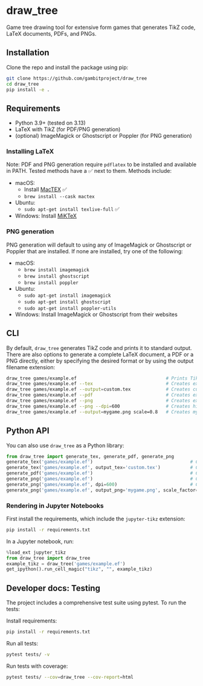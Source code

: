 # draw_tree

Game tree drawing tool for extensive form games that generates TikZ code, LaTeX documents, PDFs, and PNGs.

## Installation

Clone the repo and install the package using pip:

```bash
git clone https://github.com/gambitproject/draw_tree
cd draw_tree
pip install -e .
```

## Requirements

- Python 3.9+ (tested on 3.13)
- LaTeX with TikZ (for PDF/PNG generation)
- (optional) ImageMagick or Ghostscript or Poppler (for PNG generation)

### Installing LaTeX

Note: PDF and PNG generation require `pdflatex` to be installed and available in PATH. Tested methods have a ✅ next to them. Methods include:

- macOS:
    - Install [MacTEX](https://www.tug.org/mactex/mactex-download.html) ✅
    - `brew install --cask mactex`
- Ubuntu:
    - `sudo apt-get install texlive-full` ✅
- Windows: Install [MiKTeX](https://miktex.org/download)

### PNG generation

PNG generation will default to using any of ImageMagick or Ghostscript or Poppler that are installed. If none are installed, try one of the following:
- macOS:
    - `brew install imagemagick`
    - `brew install ghostscript`
    - `brew install poppler`
- Ubuntu:
    - `sudo apt-get install imagemagick`
    - `sudo apt-get install ghostscript`
    - `sudo apt-get install poppler-utils`
- Windows: Install ImageMagick or Ghostscript from their websites

## CLI

By default, `draw_tree` generates TikZ code and prints it to standard output.
There are also options to generate a complete LaTeX document, a PDF or a PNG directly, either by specifying the desired format or by using the output filename extension:

```bash
draw_tree games/example.ef                                 # Prints TikZ code to stdout
draw_tree games/example.ef --tex                           # Creates example.tex
draw_tree games/example.ef --output=custom.tex             # Creates custom.tex
draw_tree games/example.ef --pdf                           # Creates example.pdf
draw_tree games/example.ef --png                           # Creates example.png
draw_tree games/example.ef --png --dpi=600                 # Creates high-res example.png (72-2400, default: 300)
draw_tree games/example.ef --output=mygame.png scale=0.8   # Creates mygame.png with 0.8 scaling (0.01 to 100)
```

## Python API

You can also use `draw_tree` as a Python library:

```python
from draw_tree import generate_tex, generate_pdf, generate_png
generate_tex('games/example.ef')                                    # Creates example.tex
generate_tex('games/example.ef', output_tex='custom.tex')           # Creates custom.tex
generate_pdf('games/example.ef')                                    # Creates example.pdf
generate_png('games/example.ef')                                    # Creates example.png
generate_png('games/example.ef', dpi=600)                           # Creates high-res example.png (72-2400, default: 300)
generate_png('games/example.ef', output_png='mygame.png', scale_factor=0.8)    # Creates mygame.png with 0.8 scaling (0.01 to 100)
```

### Rendering in Jupyter Notebooks

First install the requirements, which include the `jupyter-tikz` extension:
```bash
pip install -r requirements.txt
```

In a Jupyter notebook, run:

```python
%load_ext jupyter_tikz
from draw_tree import draw_tree
example_tikz = draw_tree('games/example.ef')
get_ipython().run_cell_magic("tikz", "", example_tikz)
```

## Developer docs: Testing

The project includes a comprehensive test suite using pytest. To run the tests:

Install requirements:
```bash
pip install -r requirements.txt
```

Run all tests:
```bash
pytest tests/ -v
```

Run tests with coverage:
```bash
pytest tests/ --cov=draw_tree --cov-report=html
```
